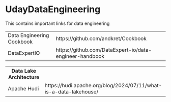 # UdayDataEngineering
This contains important links for data engineering

<html>
  <body>
  <table>
  <tr>
    <td>Data Engineering Cookbook</td>
    <td>https://github.com/andkret/Cookbook</td>
   </tr> 
   <tr>
   <td>DataExpertIO</td>
   <td>https://github.com/DataExpert-io/data-engineer-handbook</td>
   </tr>
  </table>
    <table>
    <th>Data Lake Architecture</th>
   <tr> 
    <td>Apache Hudi</td>
    <td>https://hudi.apache.org/blog/2024/07/11/what-is-a-data-lakehouse/</td>
   </tr> 
  </table>  
  </body>
</html>
